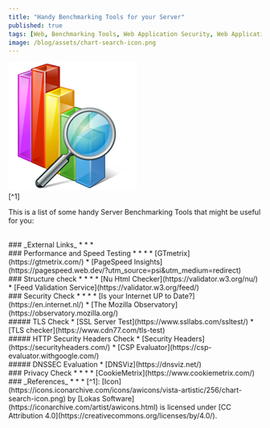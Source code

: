 ```yaml
---
title: "Handy Benchmarking Tools for your Server"
published: true
tags: [Web, Benchmarking Tools, Web Application Security, Web Application Performance Testing, DNSSEC, TLS, HTTP Headers, Security Headers]
image: /blog/assets/chart-search-icon.png
---
```


![](/blog/assets/chart-search-icon.png)
<br>
[^1]

This is a list of some handy Server Benchmarking Tools that might be useful for you:

<br>
### _External Links_
* * *
<br>
### Performance and Speed Testing
* * *
* [GTmetrix](https://gtmetrix.com/)
* [PageSpeed Insights](https://pagespeed.web.dev/?utm_source=psi&utm_medium=redirect)

<br>
### Structure check
* * *
* [Nu Html Checker](https://validator.w3.org/nu/)
* [Feed Validation Service](https://validator.w3.org/feed/)

<br>
### Security Check
* * *
* [Is your Internet UP to Date?](https://en.internet.nl/)
* [The Mozilla Observatory](https://observatory.mozilla.org/)

<br>
##### TLS Check
* [SSL Server Test](https://www.ssllabs.com/ssltest/)
* [TLS checker](https://www.cdn77.com/tls-test)

<br>
##### HTTP Security Headers Check
* [Security Headers](https://securityheaders.com/)
* [CSP Evaluator](https://csp-evaluator.withgoogle.com/)

<br>
##### DNSSEC Evaluation
* [DNSViz](https://dnsviz.net/)

<br>
### Privacy Check
* * *
* [CookieMetrix](https://www.cookiemetrix.com/)

<br>
### _References_
* * *
[^1]: [Icon](https://icons.iconarchive.com/icons/awicons/vista-artistic/256/chart-search-icon.png) by [Lokas Software](https://iconarchive.com/artist/awicons.html) is licensed under [CC Attribution 4.0](https://creativecommons.org/licenses/by/4.0/).
